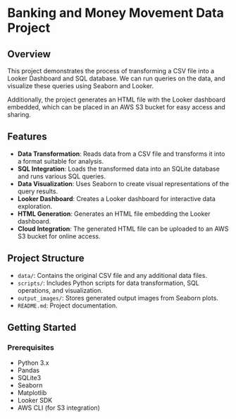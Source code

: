 # Banking and Money Movement Data Project

## Overview

This project demonstrates the process of transforming a CSV file into a Looker Dashboard and SQL database. We can run queries on the data, and visualize these queries using Seaborn and Looker.

Additionally, the project generates an HTML file with the Looker dashboard embedded, which can be placed in an AWS S3 bucket for easy access and sharing.

## Features

- **Data Transformation**: Reads data from a CSV file and transforms it into a format suitable for analysis.
- **SQL Integration**: Loads the transformed data into an SQLite database and runs various SQL queries.
- **Data Visualization**: Uses Seaborn to create visual representations of the query results.
- **Looker Dashboard**: Creates a Looker dashboard for interactive data exploration.
- **HTML Generation**: Generates an HTML file embedding the Looker dashboard.
- **Cloud Integration**: The generated HTML file can be uploaded to an AWS S3 bucket for online access.

## Project Structure

- `data/`: Contains the original CSV file and any additional data files.
- `scripts/`: Includes Python scripts for data transformation, SQL operations, and visualization.
- `output_images/`: Stores generated output images from Seaborn plots.
- `README.md`: Project documentation.

## Getting Started

### Prerequisites

- Python 3.x
- Pandas
- SQLite3
- Seaborn
- Matplotlib
- Looker SDK
- AWS CLI (for S3 integration)

